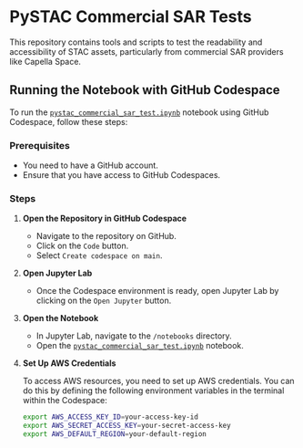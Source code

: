 # PySTAC Commercial SAR Tests

This repository contains tools and scripts to test the readability and accessibility of STAC assets, particularly from commercial SAR providers like Capella Space. 

## Running the Notebook with GitHub Codespace

To run the [`pystac_commercial_sar_test.ipynb`](./notebooks/pystac_commercial_sar_test.ipynb) notebook using GitHub Codespace, follow these steps:

### Prerequisites

- You need to have a GitHub account.
- Ensure that you have access to GitHub Codespaces.

### Steps

1. **Open the Repository in GitHub Codespace**

   - Navigate to the repository on GitHub.
   - Click on the `Code` button.
   - Select `Create codespace on main`.

2. **Open Jupyter Lab**

   - Once the Codespace environment is ready, open Jupyter Lab by clicking on the `Open Jupyter` button.

3. **Open the Notebook**

   - In Jupyter Lab, navigate to the `/notebooks` directory.
   - Open the [`pystac_commercial_sar_test.ipynb`](./notebooks/pystac_commercial_sar_test.ipynb) notebook.

4. **Set Up AWS Credentials**

   To access AWS resources, you need to set up AWS credentials. You can do this by defining the following environment variables in the terminal within the Codespace:

   ```sh
   export AWS_ACCESS_KEY_ID=your-access-key-id
   export AWS_SECRET_ACCESS_KEY=your-secret-access-key
   export AWS_DEFAULT_REGION=your-default-region
